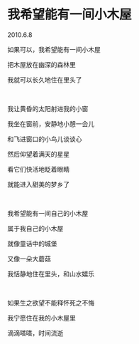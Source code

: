 # 我希望能有一间小木屋

2010.6.8

如果可以，我希望能有一间小木屋

把木屋放在幽深的森林里

我就可以长久地住在里头了

&emsp;

我让黄昏的太阳射进我的小窗

我坐在窗前，安静地小憩一会儿

和飞进窗口的小鸟儿谈谈心

然后仰望着满天的星星

看它们快活地眨着眼睛

就能进入甜美的梦乡了

&emsp;

我希望能有一间自己的小木屋

属于我自己的小木屋

就像童话中的城堡

又像一朵大蘑菇

我恬静地住在里头，和山水嬉乐

&emsp;

如果生之欲望不能释怀死之不悔

我宁愿住在我的小木屋里

滴滴嗒嗒，时间流逝

